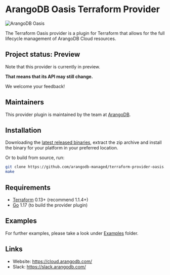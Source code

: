 # ArangoDB Oasis Terraform Provider

![ArangoDB Oasis](https://cloud.arangodb.com/assets/logos/arangodb-oasis-logo-whitebg-right.png)

The Terraform Oasis provider is a plugin for Terraform that allows for the full lifecycle management of ArangoDB Cloud resources.

## Project status: Preview

Note that this provider is currently in preview.

**That means that its API may still change.**

We welcome your feedback!

## Maintainers

This provider plugin is maintained by the team at [ArangoDB](https://www.arangodb.com/).

## Installation

Downloading the [latest released binaries](https://github.com/arangodb-managed/terraform-provider-oasis/releases),
extract the zip archive and install the binary for your platform in your preferred location.

Or to build from source, run:

```bash
git clone https://github.com/arangodb-managed/terraform-provider-oasis.git
make
```

## Requirements

- [Terraform](https://www.terraform.io/downloads.html) 0.13+ (recommend 1.1.4+) 
- [Go](https://golang.org/doc/install) 1.17 (to build the provider plugin)

## Examples

For further examples, please take a look under [Examples](./examples) folder.

## Links

- Website: https://cloud.arangodb.com/
- Slack: https://slack.arangodb.com/

